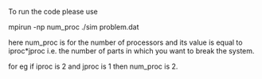 To run the code please use 

mpirun -np num_proc ./sim problem.dat

here num_proc is for the number of processors and its value is equal to iproc*jproc i.e. the number of parts in which you want to break the system.

for eg if iproc is 2 and jproc is 1 then num_proc is 2.
